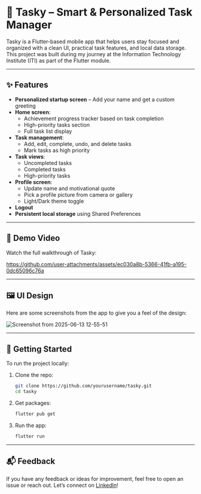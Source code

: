 # 📱 Tasky – Smart & Personalized Task Manager

Tasky is a Flutter-based mobile app that helps users stay focused and organized with a clean UI, practical task features, and local data storage.  
This project was built during my journey at the Information Technology Institute (ITI) as part of the Flutter module.

---

## ✨ Features

- **Personalized startup screen** – Add your name and get a custom greeting
- **Home screen**:
  - Achievement progress tracker based on task completion
  - High-priority tasks section
  - Full task list display
- **Task management**:
  - Add, edit, complete, undo, and delete tasks
  - Mark tasks as high priority
- **Task views**:
  - Uncompleted tasks
  - Completed tasks
  - High-priority tasks
- **Profile screen**:
  - Update name and motivational quote
  - Pick a profile picture from camera or gallery
  - Light/Dark theme toggle
- **Logout**
- **Persistent local storage** using Shared Preferences

---

## 🎥 Demo Video

Watch the full walkthrough of Tasky:  




https://github.com/user-attachments/assets/ec030a8b-5366-41fb-a195-0dc65096c76a



---

## 🖼️ UI Design

Here are some screenshots from the app to give you a feel of the design:

![Screenshot from 2025-06-13 12-55-51](https://github.com/user-attachments/assets/a24aeb10-da3e-402e-83a7-ddd8699523ae)


---

## 🚀 Getting Started

To run the project locally:

1. Clone the repo:
   ```bash
   git clone https://github.com/yourusername/tasky.git
   cd tasky


2. Get packages:

   ```bash
   flutter pub get
   ```

3. Run the app:

   ```bash
   flutter run
   ```


---

## 📬 Feedback

If you have any feedback or ideas for improvement, feel free to open an issue or reach out.
Let’s connect on [LinkedIn](https://www.linkedin.com/in/maiaboelmagd0/)!


